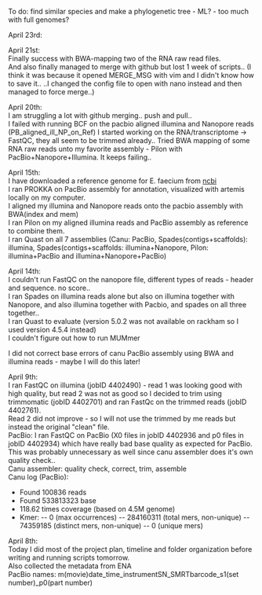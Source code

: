 To do:
find similar species and make a phylogenetic tree - ML? - too much with full genomes?



April 23rd: 


April 21st:<br>
Finally success with BWA-mapping two of the RNA raw read files. <br>
And also finally managed to merge with github but lost 1 week of scripts.. (I think it was because it opened MERGE_MSG with vim and I didn't know how to save it.. ..I changed the config file to open with nano instead and then managed to force merge..)<br>


April 20th:<br>
I am struggling a lot with github merging.. push and pull.. <br>
I failed with running BCF on the pacbio aligned illumina and Nanopore reads (PB_aligned_ill_NP_on_Ref)
I started working on the RNA/transcriptome -> FastQC, they all seem to be trimmed already..
Tried BWA mapping of some RNA raw reads unto my favorite assembly - Pilon with PacBio+Nanopore+Illumina. It keeps failing..<br>



April 15th:<br>
I have downloaded a reference genome for E. faecium from [ncbi](https://ftp-ncbi-nlm-nih-gov.ezproxy.its.uu.se/genomes/refseq/bacteria/Enterococcus_faecium/representative/GCF_010120755.1_ASM1012075v1/) <br>
I ran PROKKA on PacBio assembly for annotation, visualized with artemis locally on my computer.<br>
I aligned my illumina and Nanopore reads onto the pacbio assembly with BWA(index and mem)<br>
I ran Pilon on my aligned illumina reads and PacBio assembly as reference to combine them.<br>
I ran Quast on all 7 assemblies (Canu: PacBio, Spades(contigs+scaffolds): illumina, Spades(contigs+scaffolds: illumina+Nanopore, Pilon: illumina+PacBio and illumina+Nanopore+PacBio)


April 14th:<br>
I couldn't run FastQC on the nanopore file, different types of reads - header and sequence. no score..<br>
I ran Spades on illumina reads alone but also on illumina together with Nanopore, and also illumina together with Pacbio, and spades on all three together.. <br>
I ran Quast to evaluate (version 5.0.2 was not available on rackham so I used version 4.5.4 instead)<br>
I couldn't figure out how to run MUMmer<br>

I did not correct base errors of canu PacBio assembly using BWA and illumina reads - maybe I will do this later!<br>

April 9th:<br>
I ran FastQC on illumina (jobID 4402490) - read 1 was looking good with high quality, but read 2 was not as good so I decided to trim using trimmomatic (jobID 4402701) and ran FastQc on the trimmed reads (jobID 4402761).<br>
Read 2 did not improve - so I will not use the trimmed by me reads but instead the original "clean" file.<br>
PacBio: I ran FastQC on PacBio (X0 files in jobID 4402936 and p0 files in jobID 4402934) which have really bad base quality as expected for PacBio. This was probably unnecessary as well since canu assembler does it's own quality check..<br>
Canu assembler: quality check, correct, trim, assemble<br>
Canu log (PacBio):
- Found 100836 reads
- Found 533813323 base
- 118.62 times coverage (based on 4.5M genome)
- Kmer: 
  --           0 (max occurrences)
  --   284160311 (total mers, non-unique)
  --    74359185 (distinct mers, non-unique)
  --           0 (unique mers)


April 8th:<br>
Today I did most of the project plan, timeline and folder organization before writing and running scripts tomorrow. <br>
Also collected the metadata from ENA<br>
PacBio names: m(movie)date_time_instrumentSN_SMRTbarcode_s1(set number)_p0(part number)<br>
